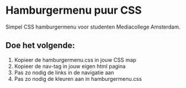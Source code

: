 # Hamburgermenu puur CSS
 Simpel CSS hamburgermenu voor studenten Mediacollege Amsterdam.
 ## Doe het volgende:
 1. Kopieer de hamburgermenu.css in jouw CSS map
 2. Kopieer de nav-tag in jouw eigen html pagina
 3. Pas zo nodig de links in de navigatie aan
 4. Pas zo nodig de kleuren aan in hamburgermenu.css
